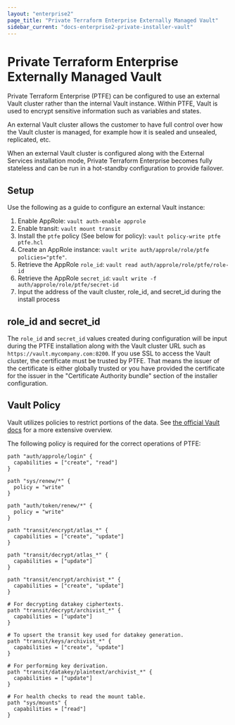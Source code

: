```yaml
---
layout: "enterprise2"
page_title: "Private Terraform Enterprise Externally Managed Vault"
sidebar_current: "docs-enterprise2-private-installer-vault"
---
```


# Private Terraform Enterprise Externally Managed Vault

Private Terraform Enterprise (PTFE) can be configured to use an external Vault cluster
rather than the internal Vault instance. Within PTFE, Vault is used to
encrypt sensitive information such as variables and states.

An external Vault cluster allows the customer to have full control over how
the Vault cluster is managed, for example how it is sealed and unsealed, replicated, etc.

When an external Vault cluster is configured along with the External Services installation mode,
Private Terraform Enterprise becomes fully stateless and can be run in a hot-standby
configuration to provide failover.

## Setup

Use the following as a guide to configure an external Vault instance:

1. Enable AppRole: `vault auth-enable approle`
1. Enable transit: `vault mount transit`
1. Install the `ptfe` policy (See below for policy):
   `vault policy-write ptfe ptfe.hcl`
1. Create an AppRole instance:
   `vault write auth/approle/role/ptfe policies="ptfe"`.
1. Retrieve the AppRole `role_id`: `vault read auth/approle/role/ptfe/role-id`
1. Retrieve the AppRole `secret_id`:
   `vault write -f auth/approle/role/ptfe/secret-id`
1. Input the address of the vault cluster, role\_id, and secret\_id during the
   install process

## role\_id and secret\_id

The `role_id` and `secret_id` values created during configuration will be input during
the PTFE installation along with the Vault cluster URL such as
`https://vault.mycompany.com:8200`. If you use SSL to access the Vault cluster,
the certificate must be trusted by PTFE. That means the issuer of the certificate
is either globally trusted or you have provided the certificate for the issuer
in the "Certificate Authority bundle" section of the installer configuration.

## Vault Policy

Vault utilizes policies to restrict portions of the data. See [the official
Vault docs](https://www.vaultproject.io/docs/concepts/policies.html) for a
more extensive overview.

The following policy is required for the correct operations of PTFE:

```
path "auth/approle/login" {
  capabilities = ["create", "read"]
}

path "sys/renew/*" {
  policy = "write"
}

path "auth/token/renew/*" {
  policy = "write"
}

path "transit/encrypt/atlas_*" {
  capabilities = ["create", "update"]
}

path "transit/decrypt/atlas_*" {
  capabilities = ["update"]
}

path "transit/encrypt/archivist_*" {
  capabilities = ["create", "update"]
}

# For decrypting datakey ciphertexts.
path "transit/decrypt/archivist_*" {
  capabilities = ["update"]
}

# To upsert the transit key used for datakey generation.
path "transit/keys/archivist_*" {
  capabilities = ["create", "update"]
}

# For performing key derivation.
path "transit/datakey/plaintext/archivist_*" {
  capabilities = ["update"]
}

# For health checks to read the mount table.
path "sys/mounts" {
  capabilities = ["read"]
}
```
